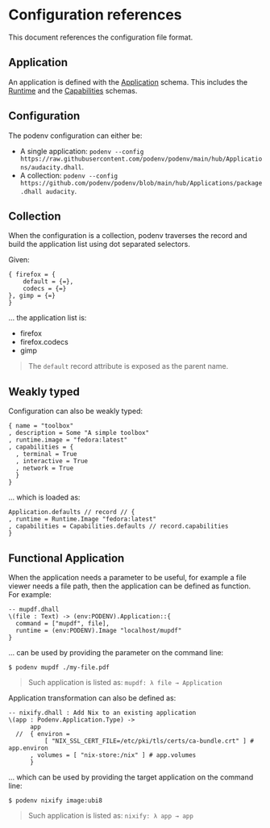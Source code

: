 # Configuration references

This document references the configuration file format.

## Application

An application is defined with the [Application](https://github.com/podenv/podenv/blob/main/hub/schemas/Application.dhall) schema.
This includes the [Runtime](https://github.com/podenv/podenv/blob/main/hub/schemas/Runtime.dhall) and the [Capabilities](https://github.com/podenv/podenv/blob/main/hub/schemas/Capabilities.dhall) schemas.

## Configuration

The podenv configuration can either be:

- A single application: `podenv --config https://raw.githubusercontent.com/podenv/podenv/main/hub/Applications/audacity.dhall`.
- A collection: `podenv --config https://github.com/podenv/podenv/blob/main/hub/Applications/package.dhall audacity`.

## Collection

When the configuration is a collection, podenv traverses the record and build the application list using dot separated selectors.

Given:

```dhall
{ firefox = {
    default = {=},
    codecs = {=}
}, gimp = {=}
}
```

… the application list is:

- firefox
- firefox.codecs
- gimp

> The `default` record attribute is exposed as the parent name.

## Weakly typed

Configuration can also be weakly typed:

```dhall
{ name = "toolbox"
, description = Some "A simple toolbox"
, runtime.image = "fedora:latest"
, capabilities = {
  , terminal = True
  , interactive = True
  , network = True
  }
}
```

… which is loaded as:

```dhall
Application.defaults // record // {
, runtime = Runtime.Image "fedora:latest"
, capabilities = Capabilities.defaults // record.capabilities
}
```

## Functional Application

When the application needs a parameter to be useful, for example a file viewer needs a file path, then the application can be defined as function. For example:

```dhall
-- mupdf.dhall
\(file : Text) -> (env:PODENV).Application::{
  command = ["mupdf", file],
  runtime = (env:PODENV).Image "localhost/mupdf"
}
```

… can be used by providing the parameter on the command line:

```ShellSession
$ podenv mupdf ./my-file.pdf
```

> Such application is listed as: `mupdf: λ file → Application`

Application transformation can also be defined as:

```dhall
-- nixify.dhall : Add Nix to an existing application
\(app : Podenv.Application.Type) ->
      app
  //  { environ =
          [ "NIX_SSL_CERT_FILE=/etc/pki/tls/certs/ca-bundle.crt" ] # app.environ
      , volumes = [ "nix-store:/nix" ] # app.volumes
      }
```

… which can be used by providing the target application on the command line:

```ShellSession
$ podenv nixify image:ubi8
```

> Such application is listed as: `nixify: λ app → app`
